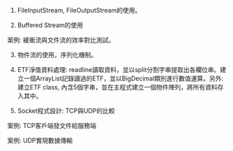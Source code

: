1. FileInputStream, FileOutputStream的使用。

2. Buffered Stream的使用

  案例: 緩衝流與文件流的效率對比測試。

3. 物件流的使用，序列化機制。

4. ETF淨值資料處理: readline讀取資料，並以split分割字串提取出各欄位串。建立一個ArrayList記錄讀過的ETF，並以BigDecimal類別進行數值運算。另外:建立ETF class, 內含5個字串，並在主程式建立一個物件陣列，將所有資料存入其中。

5. Socket程式設計: TCP與UDP的比較

  案例: TCP客戶端發文件給服務端

  案例: UDP實現數據傳輸
